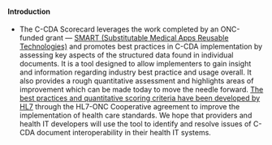 #### Introduction

* The C-CDA Scorecard leverages the work completed by an ONC-funded grant — [SMART (Substitutable Medical Apps Reusable Technologies)](https://smarthealthit.org/) and promotes best practices in C-CDA implementation by assessing key aspects of the structured data found in individual documents. It is a tool designed to allow implementers to gain insight and information regarding industry best practice and usage overall. It also provides a rough quantitative assessment and highlights areas of improvement which can be made today to move the needle forward. [The best practices and quantitative scoring criteria have been developed by HL7](https://www.hl7.org/implement/standards/product_brief.cfm?product_id=534) through the HL7-ONC Cooperative agreement to improve the implementation of health care standards. We hope that providers and health IT developers will use the tool to identify and resolve issues of C-CDA document interoperability in their health IT systems.
